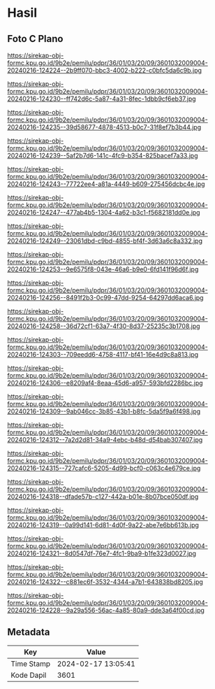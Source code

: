 # Hasil

## Foto C Plano

https://sirekap-obj-formc.kpu.go.id/9b2e/pemilu/pdpr/36/01/03/20/09/3601032009004-20240216-124224--2b9ff070-bbc3-4002-b222-c0bfc5da6c9b.jpg

https://sirekap-obj-formc.kpu.go.id/9b2e/pemilu/pdpr/36/01/03/20/09/3601032009004-20240216-124230--ff742d6c-5a87-4a31-8fec-1dbb9cf6eb37.jpg

https://sirekap-obj-formc.kpu.go.id/9b2e/pemilu/pdpr/36/01/03/20/09/3601032009004-20240216-124235--39d58677-4878-4513-b0c7-31f8ef7b3b44.jpg

https://sirekap-obj-formc.kpu.go.id/9b2e/pemilu/pdpr/36/01/03/20/09/3601032009004-20240216-124239--5af2b7d6-141c-4fc9-b354-825bacef7a33.jpg

https://sirekap-obj-formc.kpu.go.id/9b2e/pemilu/pdpr/36/01/03/20/09/3601032009004-20240216-124243--77722ee4-a81a-4449-b609-275456dcbc4e.jpg

https://sirekap-obj-formc.kpu.go.id/9b2e/pemilu/pdpr/36/01/03/20/09/3601032009004-20240216-124247--477ab4b5-1304-4a62-b3c1-f5682181dd0e.jpg

https://sirekap-obj-formc.kpu.go.id/9b2e/pemilu/pdpr/36/01/03/20/09/3601032009004-20240216-124249--23061dbd-c9bd-4855-bf4f-3d63a6c8a332.jpg

https://sirekap-obj-formc.kpu.go.id/9b2e/pemilu/pdpr/36/01/03/20/09/3601032009004-20240216-124253--9e6575f8-043e-46a6-b9e0-6fd141f96d6f.jpg

https://sirekap-obj-formc.kpu.go.id/9b2e/pemilu/pdpr/36/01/03/20/09/3601032009004-20240216-124256--8491f2b3-0c99-47dd-9254-64297dd6aca6.jpg

https://sirekap-obj-formc.kpu.go.id/9b2e/pemilu/pdpr/36/01/03/20/09/3601032009004-20240216-124258--36d72cf1-63a7-4f30-8d37-25235c3b1708.jpg

https://sirekap-obj-formc.kpu.go.id/9b2e/pemilu/pdpr/36/01/03/20/09/3601032009004-20240216-124303--709eedd6-4758-4117-bf41-16e4d9c8a813.jpg

https://sirekap-obj-formc.kpu.go.id/9b2e/pemilu/pdpr/36/01/03/20/09/3601032009004-20240216-124306--e8209af4-8eaa-45d6-a957-593bfd2286bc.jpg

https://sirekap-obj-formc.kpu.go.id/9b2e/pemilu/pdpr/36/01/03/20/09/3601032009004-20240216-124309--9ab046cc-3b85-43b1-b8fc-5da5f9a6f498.jpg

https://sirekap-obj-formc.kpu.go.id/9b2e/pemilu/pdpr/36/01/03/20/09/3601032009004-20240216-124312--7a2d2d81-34a9-4ebc-b48d-d54bab307407.jpg

https://sirekap-obj-formc.kpu.go.id/9b2e/pemilu/pdpr/36/01/03/20/09/3601032009004-20240216-124315--727cafc6-5205-4d99-bcf0-c063c4e679ce.jpg

https://sirekap-obj-formc.kpu.go.id/9b2e/pemilu/pdpr/36/01/03/20/09/3601032009004-20240216-124318--dfade57b-c127-442a-b01e-8b07bce050df.jpg

https://sirekap-obj-formc.kpu.go.id/9b2e/pemilu/pdpr/36/01/03/20/09/3601032009004-20240216-124319--0a99d141-6d81-4d0f-9a22-abe7e6bb613b.jpg

https://sirekap-obj-formc.kpu.go.id/9b2e/pemilu/pdpr/36/01/03/20/09/3601032009004-20240216-124321--8d0547df-76e7-4fc1-9ba9-b1fe323d0027.jpg

https://sirekap-obj-formc.kpu.go.id/9b2e/pemilu/pdpr/36/01/03/20/09/3601032009004-20240216-124322--c881ec6f-3532-4344-a7b1-643838bd8205.jpg

https://sirekap-obj-formc.kpu.go.id/9b2e/pemilu/pdpr/36/01/03/20/09/3601032009004-20240216-124228--9a29a556-56ac-4a85-80a9-dde3a64f00cd.jpg


## Metadata

| Key        | Value               |
| ---------- | ------------------- |
| Time Stamp | 2024-02-17 13:05:41 |
| Kode Dapil | 3601                |



